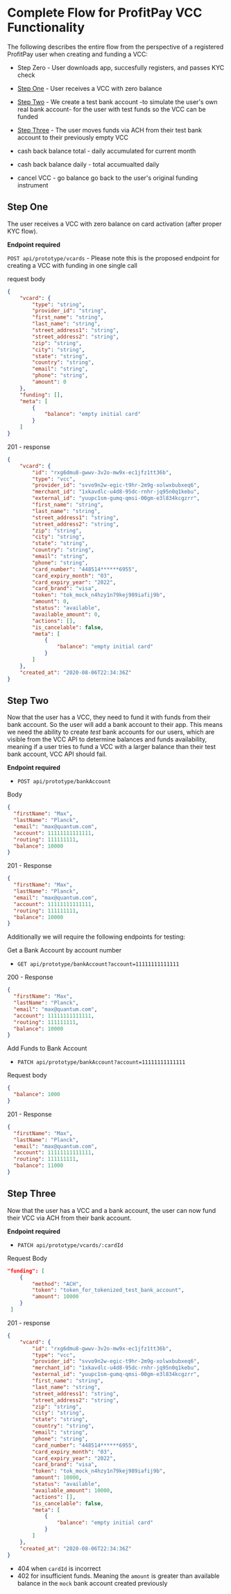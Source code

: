 # Complete Flow for ProfitPay VCC Functionality

The following describes the entire flow from the perspective of a registered ProfitPay user when creating and funding a VCC:

- Step Zero - User downloads app, succesfully registers, and passes KYC check
- [Step One](#step-one) - User receives a VCC with zero balance
- [Step Two](#step-two) - We create a test bank account -to simulate the user's own real bank account- for the user with test funds so the VCC can be funded
- [Step Three](#step-three) - The user moves funds via ACH from their test bank account to their previously empty VCC

- cash back balance total - daily accumulated for current month
- cash back balance daily - total accumualted daily
- cancel VCC - go balance go back to the user's original funding instrument

## Step One

The user receives a VCC with zero balance on card activation (after proper KYC flow).

**Endpoint required**

`POST api/prototype/vcards` - Please note this is the proposed endpoint for creating a VCC with funding in one single call

request body

```json
{
    "vcard": {
        "type": "string",
        "provider_id": "string",
        "first_name": "string",
        "last_name": "string",
        "street_address1": "string",
        "street_address2": "string",
        "zip": "string",
        "city": "string",
        "state": "string",
        "country": "string",
        "email": "string",
        "phone": "string",
        "amount": 0
    },
    "funding": [],
    "meta": [
        {
            "balance": "empty initial card"
        }
    ]
}
```

201 - response

```json
{
    "vcard": {
        "id": "rxg6dmu8-gwwv-3v2o-mw9x-ec1jfz1tt36b",
        "type": "vcc",
        "provider_id": "svvo9n2w-egic-t9hr-2m9g-xolwxbubxeq6",
        "merchant_id": "1xkavdlc-u4d8-95dc-rnhr-jq95n0q1kebu",
        "external_id": "yuupc1sm-gumq-qmsi-00gm-e3l834kcgzrr",
        "first_name": "string",
        "last_name": "string",
        "street_address1": "string",
        "street_address2": "string",
        "zip": "string",
        "city": "string",
        "state": "string",
        "country": "string",
        "email": "string",
        "phone": "string",
        "card_number": "448514******6955",
        "card_expiry_month": "03",
        "card_expiry_year": "2022",
        "card_brand": "visa",
        "token": "tok_mock_n4hzy1n79kej989iafij9b",
        "amount": 0,
        "status": "available",
        "available_amount": 0,
        "actions": [],
        "is_cancelable": false,
        "meta": [
            {
                "balance": "empty initial card"
            }
        ]
    },
    "created_at": "2020-08-06T22:34:36Z"
}
```

## Step Two

Now that the user has a VCC, they need to fund it with funds from their bank account. So the user will add a bank account to their app. This means we need the ability to create *test* bank accounts for our users, which are visible from the VCC API to determine balances and funds availability, meaning if a user tries to fund a VCC with a larger balance than their test bank account, VCC API should fail.

**Endpoint required**

- `POST api/prototype/bankAccount`

Body

```json
{
  "firstName": "Max",
  "lastName": "Planck",
  "email": "max@quantum.com",
  "account": 11111111111111,
  "routing": 111111111,
  "balance": 10000
}
```

201 - Response

```json
{
  "firstName": "Max",
  "lastName": "Planck",
  "email": "max@quantum.com",
  "account": 11111111111111,
  "routing": 111111111,
  "balance": 10000
}
```
Additionally we will require the following endpoints for testing:

Get a Bank Account by account number

- `GET api/prototype/bankAccount?account=11111111111111`

200 - Response

```json
{
  "firstName": "Max",
  "lastName": "Planck",
  "email": "max@quantum.com",
  "account": 11111111111111,
  "routing": 111111111,
  "balance": 10000
}
```

Add Funds to Bank Account

- `PATCH api/prototype/bankAccount?account=11111111111111`

Request body

```json
{
  "balance": 1000  
}
```

201 - Response

```json
{
  "firstName": "Max",
  "lastName": "Planck",
  "email": "max@quantum.com",
  "account": 11111111111111,
  "routing": 111111111,
  "balance": 11000
}
```

## Step Three

Now that the user has a VCC and a bank account, the user can now fund their VCC via ACH from their bank account.

**Endpoint required**

- `PATCH api/prototype/vcards/:cardId`

Request Body

```json
"funding": [
    {
        "method": "ACH",
        "token": "token_for_tokenized_test_bank_account",
        "amount": 10000
    }
 ]
```

201 - response

```json
{
    "vcard": {
        "id": "rxg6dmu8-gwwv-3v2o-mw9x-ec1jfz1tt36b",
        "type": "vcc",
        "provider_id": "svvo9n2w-egic-t9hr-2m9g-xolwxbubxeq6",
        "merchant_id": "1xkavdlc-u4d8-95dc-rnhr-jq95n0q1kebu",
        "external_id": "yuupc1sm-gumq-qmsi-00gm-e3l834kcgzrr",
        "first_name": "string",
        "last_name": "string",
        "street_address1": "string",
        "street_address2": "string",
        "zip": "string",
        "city": "string",
        "state": "string",
        "country": "string",
        "email": "string",
        "phone": "string",
        "card_number": "448514******6955",
        "card_expiry_month": "03",
        "card_expiry_year": "2022",
        "card_brand": "visa",
        "token": "tok_mock_n4hzy1n79kej989iafij9b",
        "amount": 10000,
        "status": "available",
        "available_amount": 10000,
        "actions": [],
        "is_cancelable": false,
        "meta": [
            {
                "balance": "empty initial card"
            }
        ]
    },
    "created_at": "2020-08-06T22:34:36Z"
}
```

- 404 when `cardId` is incorrect
- 402 for insufficient funds. Meaning the `amount` is greater than available balance in the `mock` bank account created previously

